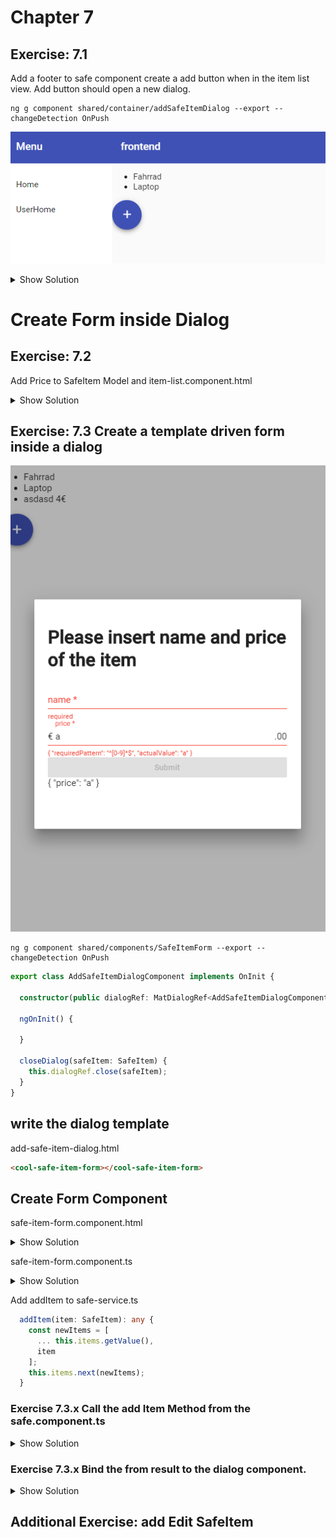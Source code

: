 # Chapter 7
## Exercise: 7.1 

Add a footer to safe component
create a add button when in the item list view.
Add button should open a new dialog.

```
ng g component shared/container/addSafeItemDialog --export --changeDetection OnPush
```

![71](screenshots/71.PNG)

<details><summary>Show Solution</summary>
<p>
safe.component.html
</p>

```html
<footer>
  <button mat-fab color="primary" (click)="onAddSafeItem($event)" >
     <mat-icon aria-label="Example icon-button with a add icon">add</mat-icon>
  </button>
</footer>
```
safe.component.css
```css
:host {
  display: flex;
  flex-direction: column;
}

cool-item-list {
  flex: 1;
}
```
safe.component.ts
```typescript
  ...
  constructor(
    private activatedRoute: ActivatedRoute,
    private service: SafeService,
    private dialog: MatDialog,
  ) { }

  ...

  onAddSafeItem(event) {
    const dialogRef = this.dialog.open(AddSafeItemDialogComponent, {
      height: '400px',
      width: '600px',
    });
  }
```

</details>

# Create Form inside Dialog

## Exercise: 7.2
Add Price to SafeItem Model and item-list.component.html
<details><summary>Show Solution</summary>

```html
<ul>
  <li *ngFor="let item of items">{{item?.name}}
    <span *ngIf="item!.price">
      {{item!.price}}€
    </span>
  </li>
</ul>
```
</details>



## Exercise: 7.3 Create a template driven form inside a dialog
![73](screenshots/73.PNG)

```
ng g component shared/components/SafeItemForm --export --changeDetection OnPush
```

```typescript
export class AddSafeItemDialogComponent implements OnInit {

  constructor(public dialogRef: MatDialogRef<AddSafeItemDialogComponent>) { }

  ngOnInit() {

  }

  closeDialog(safeItem: SafeItem) {
    this.dialogRef.close(safeItem);
  }
}
```

##  write the dialog template
add-safe-item-dialog.html
```html
<cool-safe-item-form></cool-safe-item-form>
```

## Create Form Component
safe-item-form.component.html
<details><summary>Show Solution</summary>
<p>


### Exercise 7.3.x Create Form Component

```html
<h1>Please insert name and price of the item</h1>
<form (ngSubmit)="onSubmit()" #safeitemForm="ngForm">
  <div>
    <mat-form-field>
      <input autocomplete="section-item name" #name="ngModel" matInput placeholder="name" required aria-required="true" [(ngModel)]="model.name" type="text"
        name="name" class="form-control" id="name">
      <mat-error *ngIf="(name.invalid || !name.pristine) && name.getError('required')">required</mat-error>
    </mat-form-field>
    <mat-form-field>
      <input autocomplete="section-item price" #price="ngModel" matInput required placeholder="price" pattern="[0-9]*" aria-required="true" [(ngModel)]="model.price"
        type="text" name="price" class="form-control" id="price">
      <span matPrefix>€&nbsp;</span>
      <span matSuffix>.00</span>
      <mat-error *ngIf="(price.invalid || !price.pristine) && price.getError('required')">required</mat-error>
      <mat-error *ngIf="price.invalid || !price.pristine ">{{price.getError('pattern') | json}}</mat-error>
    </mat-form-field>
    <button [disabled]="!safeitemForm.form.valid" mat-raised-button color="primary" type="submit">Submit</button>
  </div>
  {{ model | json }}
</form>

```
</p>
</details>

safe-item-form.component.ts
<details><summary>Show Solution</summary>
<p>

```typescript
import { Component, EventEmitter, OnInit, ChangeDetectionStrategy, Input, Output } from '@angular/core';
import { SafeItem } from 'src/app/core';

@Component({
  selector: 'cool-safe-item-form',
  templateUrl: './safe-item-form.component.html',
  styleUrls: ['./safe-item-form.component.css'],
  changeDetection: ChangeDetectionStrategy.OnPush
})
export class SafeItemFormComponent implements OnInit {

  @Output() result: EventEmitter<SafeItem> = new EventEmitter();
  model = <SafeItem>{};

  constructor() { }

  ngOnInit() {
  }

  onSubmit() {
    this.result.emit(this.model);
  }

  // TODO: Remove this when we're done
  get diagnostic() { return JSON.stringify(this.model); }
}


```
</p>
</details>

Add addItem to safe-service.ts
```typescript
  addItem(item: SafeItem): any {
    const newItems = [
      ... this.items.getValue(),
      item
    ];
    this.items.next(newItems);
  }
```

### Exercise 7.3.x Call the add Item Method from the safe.component.ts

<details><summary>Show Solution</summary>
<p>

safe.component.ts

```typescript
  onAddSafeItem(event) {
    const dialogRef = this.dialog.open(AddSafeItemDialogComponent, {
      height: '400px',
      width: '600px',
    });
    dialogRef.afterClosed().subscribe(result => {
      console.log(`Dialog result: ${result}`);
      if (result) {
        this.service.addItem(result);
      }
    });
  }
```
</p>
</details>


### Exercise 7.3.x Bind the from result to the dialog component.

<details><summary>Show Solution</summary>
<p>

```html
<cool-safe-item-form (result)=closeDialog($event)></cool-safe-item-form>
```
</p>
</details>



## Additional Exercise: add Edit SafeItem
